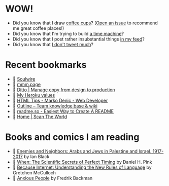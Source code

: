 # WOW!

- Did you know that I draw [coffee cups](https://papercups.mamuso.net/)? ([Open an issue](https://github.com/mamuso/papercups/issues) to recommend me great coffee places!)
- Did you know that I'm trying to build [a time machine](https://github.com/mamuso/fluxcapacitor)?
- Did you know that I post rather insubstantial things [in my feed](https://feed.mamuso.net/)?
- Did you know that [I don't tweet much](https://twitter.com/mamuso)?

# Recent bookmarks

- 👀 [Soulwire](https://soulwire.co.uk/)
- 👀 [mmm.page](https://build.mmm.page/)
- 👀 [Ditto | Manage copy from design to production](https://www.dittowords.com/)
- 👀 [My Heroku values](https://gist.github.com/adamwiggins/5687294#own-up-to-failure)
- 👀 [HTML Tips - Marko Denic - Web Developer](https://markodenic.com/html-tips/)
- 👀 [Outline – Team knowledge base & wiki](https://www.getoutline.com/)
- 👀 [readme.so - Easiest Way to Create A README](https://readme.so/)
- 👀 [Home | Scan The World](https://www.myminifactory.com/scantheworld/)


# Books and comics I am reading

- 📘 [Enemies and Neighbors: Arabs and Jews in Palestine and Israel, 1917-2017](https://www.goodreads.com/book/show/36523502) by Ian   Black
- 📘 [When: The Scientific Secrets of Perfect Timing](https://www.goodreads.com/book/show/35786699) by Daniel H. Pink
- 📘 [Because Internet: Understanding the New Rules of Language](https://www.goodreads.com/book/show/37834053) by Gretchen McCulloch
- 📘 [Anxious People](https://www.goodreads.com/book/show/49534036) by Fredrik Backman

